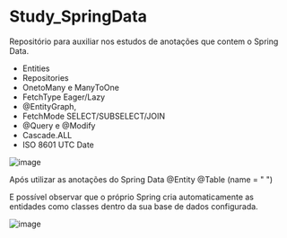 # Study_SpringData
Repositório para auxiliar nos estudos de anotações que contem o Spring Data.

-  Entities
-  Repositories
-  OnetoMany e ManyToOne
-  FetchType Eager/Lazy
-  @EntityGraph,
-  FetchMode SELECT/SUBSELECT/JOIN
-  @Query e @Modify
-  Cascade.ALL
-  ISO 8601 UTC Date

![image](https://github.com/Viniciusalves16/Study_SpringData/assets/103587422/c3e12a51-6279-46e8-9737-c93b171bdae8)

Após utilizar as anotações do Spring Data 
@Entity
@Table (name = " ")

E possível observar que o próprio Spring cria automaticamente as entidades como classes dentro da sua base de dados configurada.

![image](https://github.com/Viniciusalves16/Study_SpringData/assets/103587422/85e28f96-3e0f-456f-8400-e162f675bad7)





